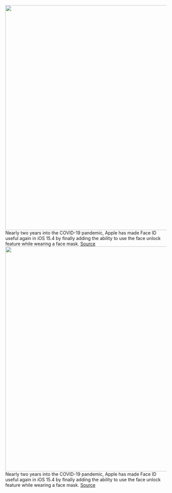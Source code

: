 <img src='https://cdn.vox-cdn.com/thumbor/qLV8yuEVaqjyloWOVBDpMZjAirM=/0x0:2040x1148/1200x800/filters:focal(857x411:1183x737)/cdn.vox-cdn.com/uploads/chorus_image/image/70462662/_DSC7975_2.0.jpg' width='700px' /><br/>
Nearly two years into the COVID-19 pandemic, Apple has made Face ID useful again in iOS 15.4 by finally adding the ability to use the face unlock feature while wearing a face mask.
<a href='https://www.theverge.com/2022/2/2/22912677/apple-face-id-mask-update-ios-15-4-beta-hands-on-impressions'> Source <a/><img src='https://cdn.vox-cdn.com/thumbor/qLV8yuEVaqjyloWOVBDpMZjAirM=/0x0:2040x1148/1200x800/filters:focal(857x411:1183x737)/cdn.vox-cdn.com/uploads/chorus_image/image/70462662/_DSC7975_2.0.jpg' width='700px' /><br/>
Nearly two years into the COVID-19 pandemic, Apple has made Face ID useful again in iOS 15.4 by finally adding the ability to use the face unlock feature while wearing a face mask.
<a href='https://www.theverge.com/2022/2/2/22912677/apple-face-id-mask-update-ios-15-4-beta-hands-on-impressions'> Source <a/>